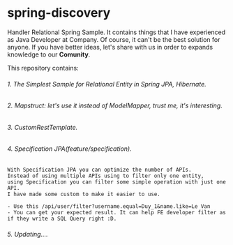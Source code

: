 # spring-discovery

Handler Relational Spring Sample. It contains things that I have experienced as Java Developer at Company. Of course, it can't be the best solution for anyone. If you have better ideas, let's share with us in order to expands knowledge to our **Comunity**.

This repository contains:

###### 1. The Simplest Sample for Relational Entity in Spring JPA, Hibernate.
###### 2. Mapstruct: let's use it instead of ModelMapper, trust me, it's interesting.
###### 3. CustomRestTemplate.
###### 4. Specification JPA(feature/specification).
``` 
With Specification JPA you can optimize the number of APIs.
Instead of using multiple APIs using to filter only one entity, 
using Specification you can filter some simple operation with just one API. 
I have made some custom to make it easier to use.

- Use this /api/user/filter?username.equal=Duy_1&name.like=Le Van
- You can get your expected result. It can help FE developer filter as if they write a SQL Query right :D.
```
###### 5. Updating....
